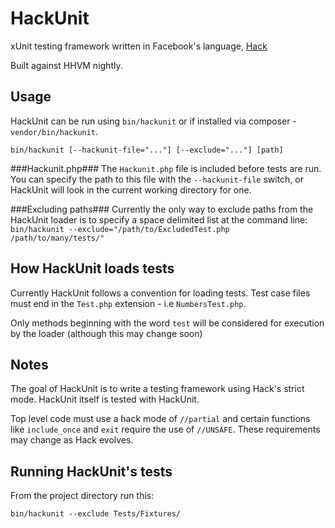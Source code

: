HackUnit
========
xUnit testing framework written in Facebook's language, [Hack](http://docs.hhvm.com/manual/en/index.php)

Built against HHVM nightly.

Usage
-----
HackUnit can be run using `bin/hackunit` or if installed via composer - `vendor/bin/hackunit`.

```
bin/hackunit [--hackunit-file="..."] [--exclude="..."] [path]
```

###Hackunit.php###
The `Hackunit.php` file is included before tests are run. You can specify the path to this file with the `--hackunit-file` switch, or HackUnit will look in the current working directory for one.

###Excluding paths###
Currently the only way to exclude paths from the HackUnit loader is to specify a space delimited list at the command line: `bin/hackunit --exclude="/path/to/ExcludedTest.php /path/to/many/tests/"`

How HackUnit loads tests
------------------------
Currently HackUnit follows a convention for loading tests. Test case files must end in the `Test.php` extension - i.e `NumbersTest.php`.

Only methods beginning with the word `test` will be considered for execution by the loader (although this may change soon)

Notes
-----
The goal of HackUnit is to write a testing framework using Hack's strict mode. HackUnit itself is tested with HackUnit. 

Top level code must use a hack mode of `//partial` and certain functions like `include_once` and `exit` require the use of `//UNSAFE`. These requirements may change as Hack evolves.

Running HackUnit's tests
------------------------
From the project directory run this:

```
bin/hackunit --exclude Tests/Fixtures/
```
